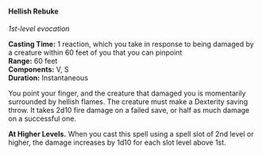 #### Hellish Rebuke
<!-- markdownlint-disable-next-line no-emphasis-as-heading -->
_1st-level evocation_

**Casting Time:** 1 reaction, which you take in response to being damaged by a creature within 60 feet of you that you can pinpoint \
**Range:** 60 feet \
**Components:** V, S \
**Duration:** Instantaneous

You point your finger, and the creature that damaged you is momentarily surrounded by hellish flames.
The creature must make a Dexterity saving throw.
It takes 2d10 fire damage on a failed save, or half as much damage on a successful one.

**At Higher Levels.**
When you cast this spell using a spell slot of 2nd level or higher, the damage increases by 1d10 for each slot level above 1st.
